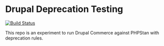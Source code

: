 # Drupal Deprecation Testing

[![Build Status](https://travis-ci.com/mglaman/commerce-deprecation-testing.svg?branch=master)](https://travis-ci.com/mglaman/commerce-deprecation-testing)

This repo is an experiment to run Drupal Commerce against PHPStan with deprecation rules.
